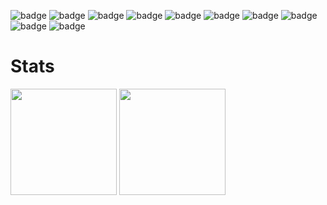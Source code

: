  

![badge](https://img.shields.io/badge/NEXTJS-ffffff.svg?style=flat&logo=Next.js&logoColor=ffffff&labelColor=000000)
![badge](https://img.shields.io/badge/SUPABASE-7cd08a.svg?style=flat&logo=Supabase&logoColor=7cd08a&labelColor=000000)
![badge](https://img.shields.io/badge/TAILWIND_CSS-5ebfe8.svg?style=flat&logo=Tailwind-CSS&logoColor=5ebfe8&labelColor=000000)
![badge](https://img.shields.io/badge/NODEJS-7cec32.svg?style=flat&logo=Node.js&logoColor=7cec32&labelColor=000000)
![badge](https://img.shields.io/badge/FLUTTER-4bc9e2.svg?style=flat&logo=Flutter&logoColor=4bc9e2&labelColor=000000)
![badge](https://img.shields.io/badge/LINUX-ffffff.svg?style=flat&logo=Linux&logoColor=ffffff&labelColor=000000)
![badge](https://img.shields.io/badge/JAVASCRIPT-fff705.svg?style=flat&logo=JavaScript&logoColor=fff705&labelColor=000000)
![badge](https://img.shields.io/badge/HTML-ff8800.svg?style=flat&logo=HTML5&logoColor=ff8800&labelColor=000000)
![badge](https://img.shields.io/badge/CSS-00bfff.svg?style=flat&logo=CSS3&logoColor=00bfff&labelColor=000000)
![badge](https://img.shields.io/badge/ARDUINO-00ffcc.svg?style=flat&logo=Arduino&logoColor=00ffcc&labelColor=000000)




# Stats

<div>
  <img height="170px"  src="https://github-readme-stats.vercel.app/api?username=danieldavemena&hide_rank=true&hide_border=true&show_icons=true&theme=dark"/>
  <img height="170px"  src="https://github-readme-stats.vercel.app/api/top-langs/?username=danieldavemena&hide_border=true&hide_progress=true&theme=dark"/>
</div>
